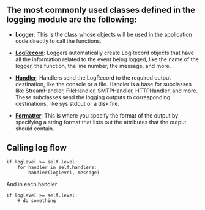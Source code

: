 ## The most commonly used classes defined in the logging module are the following:

* **Logger**: This is the class whose objects will be used in the application code directly to call the functions.

* **[LogRecord](https://docs.python.org/3/library/logging.html#logging.LogRecord)**: Loggers automatically create LogRecord objects that have all the information related to the event being logged, like the name of the logger, the function, the line number, the message, and more.

* **[Handler](https://docs.python.org/3/library/logging.html#logging.Handler)**: Handlers send the LogRecord to the required output destination, like the console or a file. Handler is a base for subclasses like StreamHandler, FileHandler, SMTPHandler, HTTPHandler, and more. These subclasses send the logging outputs to corresponding destinations, like sys.stdout or a disk file.

* **[Formatter](https://docs.python.org/3/library/logging.html#logrecord-attributes)**: This is where you specify the format of the output by specifying a string format that lists out the attributes that the output should contain.

## Calling log flow

```pseudo
if loglevel >= self.level:
    for handler in self.handlers:
        handler(loglevel, message)
```

And in each handler:
```
if loglevel >= self.level:
    # do something
```